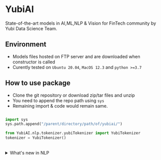 # YubiAI

State-of-the-art models in AI,ML,NLP & Vision for FinTech community by Yubi Data Science Team.
<br>

## Environment
* Models files hosted on FTP server and are downloaded when constructor is called
* Curently tested on `Ubuntu 20.04`, `MacOS 12.3` and `python >=3.7`

## How to use package
* Clone the git repository or download zip/tar files and unzip
* You need to append the repo path using `sys`
* Remaining import & code would remain same.

```python

import sys
sys.path.append("/parent/directory/path/of/yubiai/")

from YubiAI.nlp.tokenizer.yubiTokenizer import YubiTokenizer
tokenizer = YubiTokenizer()

```

<br>
<details>
<summary>What's new in NLP</summary>
<p>

* Oct 2022
    * [YubiTokenizer trained on FinTech multilingual data](./nlp/tokenizer/)
    * [YubiBERT Micro Encoder4](./nlp/yubiEmbeddings/)
* Nov 2022
    * [YubiBERT Small Encoder8](./nlp/yubiEmbeddings/)
    * [HuggingFace Supported YubiTokenizers](./nlp/tokenizer/)
* Dec 2022
    * [Yubi Text Language Detection](./nlp/language_detection/)
    * [TrueCaser Model](./nlp/seq2seq/)
    * [Character-2-Text generation Model](./nlp/seq2seq/)

</p>
</details>

</br>